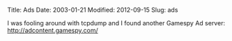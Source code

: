 Title: Ads
Date: 2003-01-21
Modified: 2012-09-15
Slug: ads

I was fooling around with tcpdump and I found another Gamespy Ad server: http://adcontent.gamespy.com/

